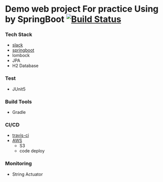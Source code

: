 # Demo web project For practice Using by SpringBoot [![Build Status](https://travis-ci.org/ria0864/spring-boot-practice.svg?branch=master)](https://travis-ci.org/ria0864/spring-boot-practice)

### Tech Stack
- [slack](https://slack.com/intl/en-kr/)
- [springboot](https://start.spring.io/)
- lombock
- JPA
- H2 Database

### Test
- JUnit5

### Build Tools
- Gradle

### CI/CD
- [travis-ci](https://travis-ci.org/)
- [AWS](https://aws.amazon.com/)
    * S3
    * code deploy

### Monitoring
- String Actuator